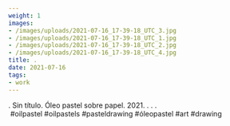 ```yaml
---
weight: 1
images:
- /images/uploads/2021-07-16_17-39-18_UTC_3.jpg
- /images/uploads/2021-07-16_17-39-18_UTC_1.jpg
- /images/uploads/2021-07-16_17-39-18_UTC_2.jpg
- /images/uploads/2021-07-16_17-39-18_UTC_4.jpg
title: .
date: 2021-07-16
tags:
- work
---
```


.
Sin título.
Óleo pastel sobre papel.
2021.
.
.
.
 #oilpastel #oilpastels #pasteldrawing #óleopastel #art #drawing
